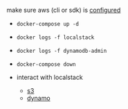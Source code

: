 make sure aws (cli or sdk) is [configured](../../../../../aws/config/profile/profile.md)

- `docker-compose up -d`

- `docker logs -f localstack`

- `docker logs -f dynamodb-admin`

- `docker-compose down`

- interact with localstack
    - [s3](../../../../../aws/infrastructure/s3.md)
    - [dynamo](../../../../../aws/infrastructure/dynamo.md)